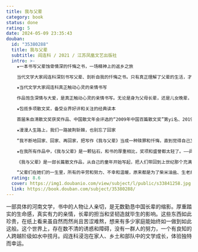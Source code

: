 ```yaml
---
title: 我与父辈
category: book
status: done
rating: 5
date: 2024-05-09 23:35:43
douban:
  id: "35380288"
  title: 我与父辈
  subtitle: 阎连科 / 2021 / 江苏凤凰文艺出版社
  intro: >-
    ★一本书写父辈蚀骨情深的忏悔之书，一场精神上的返乡之旅

    当代文学大家阎连科深刻书写父辈、剖析自我的忏悔之书。只有真正理解了父辈的生活，才能看清自己的命运。

    ★当代文学大家阎连科真正触动心灵的亲情书写

    作品饱含深情与大爱，是真正触动心灵的亲情书写。无论是身为父母长辈，还是儿女晚辈，都会被其深深触动。

    ★包揽多项散文奖，备受业界好评和关注的经典读本

    首届朱自清散文奖获奖作品、中国散文年会评选的“2009年中国百篇散文奖”第yi名、2019年版本荣获豆瓣年度十佳中国文学，被中央电视台、中国散文协会和《新京报》《中国图书商报》《南方都市报》等报刊评为年度优秀作品。

    ★漫漫人生路上，我们一路披荆斩棘，也别忘了回家

    “我不断地回家、回家、再回家，把写作《我与父辈》当成一种赎罪和忏悔，直到觉得自己又是那块土地的儿子了，才可以重新上路远行。”

    ★在我所有作品中，《我与父辈》是一颗钻石，和书的厚重相比，奖项和盛誉都太轻了。——阎连科

    《我与父辈》是一部长篇散文作品，从自己的童年开始写起，把人们带回到上世纪那个充满贫穷和饥饿的年代，讲述了生活在偏僻农村里的父亲、大伯、四叔坎坷而平淡的一生，以及自己艰辛的成长经历。

    “父辈们在她们的一生里，所有的辛劳和努力、不幸和温暖，原来都是为了柴米油盐、生老病死。”理解了父辈的生活，就看清了自己的命运。
  rating: 8.6
  cover: https://img1.doubanio.com/view/subject/l/public/s33841258.jpg
  link: https://book.douban.com/subject/35380288/
---
```


一部具体的河南文学，书中的人物让人亲切，是无数勤恳中国长辈的缩影。厚重踏实的生命感，真实有力的亲情，长辈的担当和坚韧造就毕生的影响。这些东西如此珍贵，在纸上看来虽自然而然尚且苦涩难熬，想来有多少家庭能始终如一做到如此这般。这个世界上，存在数不清的诱惑和障碍，没有一群人的努力，一个有良知的人跨越阶级如水中捞月。阎连科浸泡在家人、乡土和部队中的文学成长，体验独特而幸运。